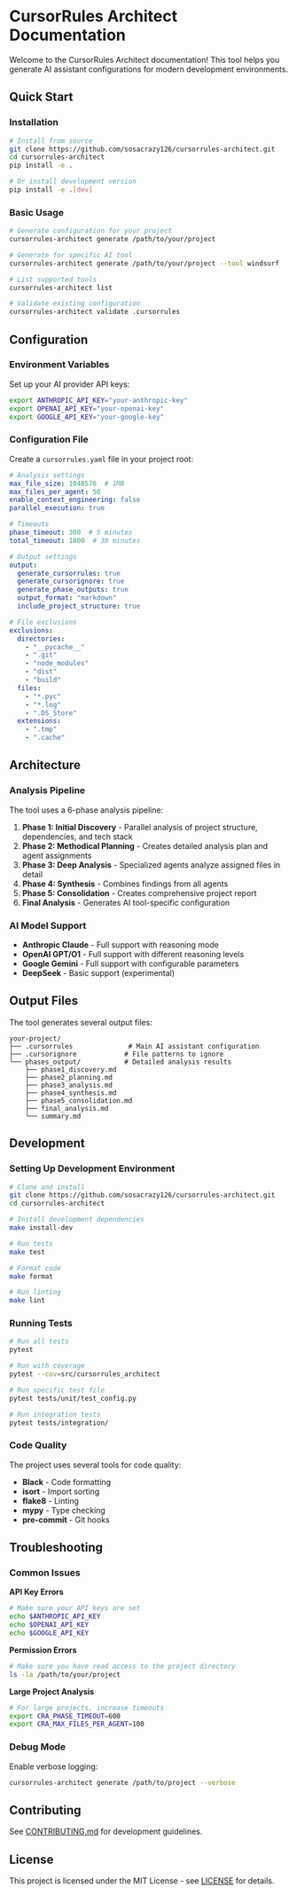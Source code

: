 # CursorRules Architect Documentation

Welcome to the CursorRules Architect documentation! This tool helps you generate AI assistant configurations for modern development environments.

## Quick Start

### Installation

```bash
# Install from source
git clone https://github.com/sosacrazy126/cursorrules-architect.git
cd cursorrules-architect
pip install -e .

# Or install development version
pip install -e .[dev]
```

### Basic Usage

```bash
# Generate configuration for your project
cursorrules-architect generate /path/to/your/project

# Generate for specific AI tool
cursorrules-architect generate /path/to/your/project --tool windsurf

# List supported tools
cursorrules-architect list

# Validate existing configuration
cursorrules-architect validate .cursorrules
```

## Configuration

### Environment Variables

Set up your AI provider API keys:

```bash
export ANTHROPIC_API_KEY="your-anthropic-key"
export OPENAI_API_KEY="your-openai-key"
export GOOGLE_API_KEY="your-google-key"
```

### Configuration File

Create a `cursorrules.yaml` file in your project root:

```yaml
# Analysis settings
max_file_size: 1048576  # 1MB
max_files_per_agent: 50
enable_context_engineering: false
parallel_execution: true

# Timeouts
phase_timeout: 300  # 5 minutes
total_timeout: 1800  # 30 minutes

# Output settings
output:
  generate_cursorrules: true
  generate_cursorignore: true
  generate_phase_outputs: true
  output_format: "markdown"
  include_project_structure: true

# File exclusions
exclusions:
  directories:
    - "__pycache__"
    - ".git"
    - "node_modules"
    - "dist"
    - "build"
  files:
    - "*.pyc"
    - "*.log"
    - ".DS_Store"
  extensions:
    - ".tmp"
    - ".cache"
```

## Architecture

### Analysis Pipeline

The tool uses a 6-phase analysis pipeline:

1. **Phase 1: Initial Discovery** - Parallel analysis of project structure, dependencies, and tech stack
2. **Phase 2: Methodical Planning** - Creates detailed analysis plan and agent assignments
3. **Phase 3: Deep Analysis** - Specialized agents analyze assigned files in detail
4. **Phase 4: Synthesis** - Combines findings from all agents
5. **Phase 5: Consolidation** - Creates comprehensive project report
6. **Final Analysis** - Generates AI tool-specific configuration

### AI Model Support

- **Anthropic Claude** - Full support with reasoning mode
- **OpenAI GPT/O1** - Full support with different reasoning levels
- **Google Gemini** - Full support with configurable parameters
- **DeepSeek** - Basic support (experimental)

## Output Files

The tool generates several output files:

```
your-project/
├── .cursorrules              # Main AI assistant configuration
├── .cursorignore            # File patterns to ignore
└── phases_output/           # Detailed analysis results
    ├── phase1_discovery.md
    ├── phase2_planning.md
    ├── phase3_analysis.md
    ├── phase4_synthesis.md
    ├── phase5_consolidation.md
    ├── final_analysis.md
    └── summary.md
```

## Development

### Setting Up Development Environment

```bash
# Clone and install
git clone https://github.com/sosacrazy126/cursorrules-architect.git
cd cursorrules-architect

# Install development dependencies
make install-dev

# Run tests
make test

# Format code
make format

# Run linting
make lint
```

### Running Tests

```bash
# Run all tests
pytest

# Run with coverage
pytest --cov=src/cursorrules_architect

# Run specific test file
pytest tests/unit/test_config.py

# Run integration tests
pytest tests/integration/
```

### Code Quality

The project uses several tools for code quality:

- **Black** - Code formatting
- **isort** - Import sorting
- **flake8** - Linting
- **mypy** - Type checking
- **pre-commit** - Git hooks

## Troubleshooting

### Common Issues

**API Key Errors**
```bash
# Make sure your API keys are set
echo $ANTHROPIC_API_KEY
echo $OPENAI_API_KEY
echo $GOOGLE_API_KEY
```

**Permission Errors**
```bash
# Make sure you have read access to the project directory
ls -la /path/to/your/project
```

**Large Project Analysis**
```bash
# For large projects, increase timeouts
export CRA_PHASE_TIMEOUT=600
export CRA_MAX_FILES_PER_AGENT=100
```

### Debug Mode

Enable verbose logging:

```bash
cursorrules-architect generate /path/to/project --verbose
```

## Contributing

See [CONTRIBUTING.md](../CONTRIBUTING.md) for development guidelines.

## License

This project is licensed under the MIT License - see [LICENSE](../LICENSE) for details.
